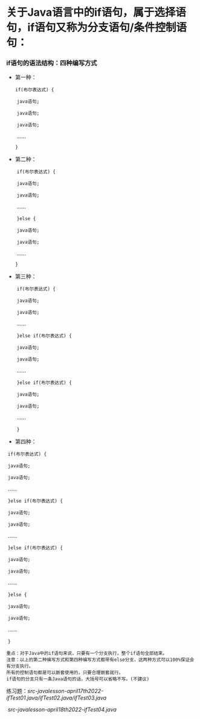 # 关于Java语言中的if语句，属于选择语句，if语句又称为分支语句/条件控制语句：

### if语句的语法结构：四种编写方式

- 第一种：

  `if(布尔表达式) {`

  ​		`java语句;`

  ​		`java语句;`

  ​		`java语句;`

  ​		……

  `}`

- 第二种：

  ​		`if(布尔表达式) {`

  ​				`java语句;`

  ​				`java语句;`

  ​				……

  ​		`}else {`

  ​				`java语句;`

  ​				`java语句;`	

  ​				……

  `}`

- 第三种：

  ​			`if(布尔表达式) {`

  ​					`java语句;`

  ​					`java语句;`

  ​					……	

  ​			`}else if(布尔表达式) {`

  ​					`java语句;`

  ​					`java语句;`

  ​					……	

  ​			`}else if(布尔表达式) {`

  ​					`java语句;`

  ​					`java语句;`

  ​					……

  ​			`}`

- 第四种：

​					`if(布尔表达式) {`

​							`java语句;`

​							`java语句;`

​							……	

​					`}else if(布尔表达式) {`

​							`java语句;`

​							`java语句;`

​							……	

​					`}else if(布尔表达式) {`

​							`java语句;`

​							`java语句;`

​							……

​					`}else {`

​							`java语句;`

​							`java语句;`

​							……

​					`}`

````tips
重点：对于Java中的if语句来说，只要有一个分支执行，整个if语句全部结束。
注意：以上的第二种编写方式和第四种编写方式都带有else分支，这两种方式可以100%保证会有分支执行。
所有的控制语句都是可以嵌套使用的，只要合理嵌套就行。
if语句的分支只有一条Java语句的话，大括号可以省略不写。(不建议)
````

 练习题：*src-javalesson-april17th2022-ifTest01.java/ifTest02.java/ifTest03.java*

​				*src-javalesson-april18th2022-ifTest04.java*